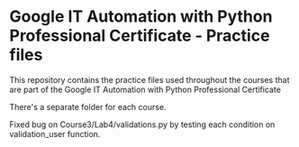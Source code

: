 # Google IT Automation with Python Professional Certificate - Practice files

This repository contains the practice files used throughout the courses that are
part of the Google IT Automation with Python Professional Certificate

There's a separate folder for each course.

Fixed bug on Course3/Lab4/validations.py by testing each condition on validation_user function.

